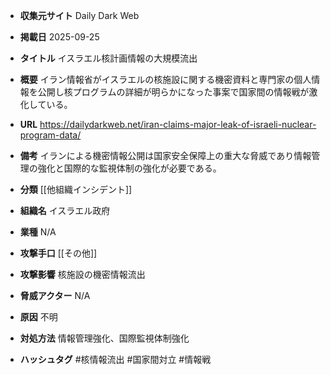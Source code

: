 - **収集元サイト**
Daily Dark Web

- **掲載日**
2025-09-25

- **タイトル**
イスラエル核計画情報の大規模流出

- **概要**
イラン情報省がイスラエルの核施設に関する機密資料と専門家の個人情報を公開し核プログラムの詳細が明らかになった事案で国家間の情報戦が激化している。

- **URL**
https://dailydarkweb.net/iran-claims-major-leak-of-israeli-nuclear-program-data/

- **備考**
イランによる機密情報公開は国家安全保障上の重大な脅威であり情報管理の強化と国際的な監視体制の強化が必要である。

- **分類**
[[他組織インシデント]]

- **組織名**
イスラエル政府

- **業種**
N/A

- **攻撃手口**
[[その他]]

- **攻撃影響**
核施設の機密情報流出

- **脅威アクター**
N/A

- **原因**
不明

- **対処方法**
情報管理強化、国際監視体制強化

- **ハッシュタグ**
#核情報流出 #国家間対立 #情報戦
